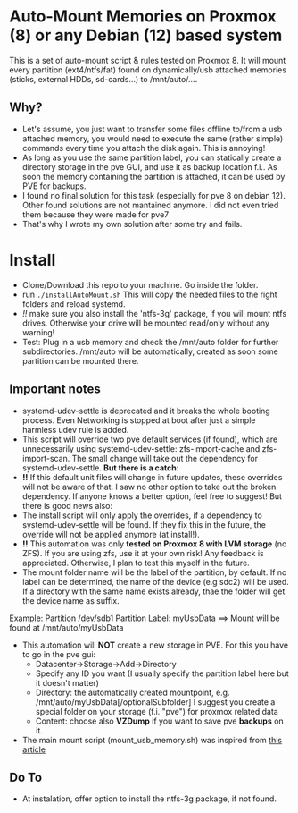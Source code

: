 # Auto-Mount Memories on Proxmox (8) or any Debian (12) based system
This is a set of auto-mount script & rules tested on Proxmox 8. It will  mount every partition (ext4/ntfs/fat) found on dynamically/usb attached memories (sticks, external HDDs, sd-cards...) to /mnt/auto/....

## Why?
- Let's assume, you just want to transfer some files offline to/from a usb attached memory, you would need to execute the same (rather simple) commands every time you attach the disk again. This is annoying!
- As long as you use the same partition label, you can statically create a directory storage in the pve GUI, and use it as backup location f.i.. As soon the memory containing the partition is attached, it can be used by PVE for backups.
- I found no final solution for this task (especially for pve 8 on debian 12). Other found solutions are not mantained anymore. I did not even tried them because they were made for pve7
- That's why I wrote my own solution after some try and fails.
# Install
- Clone/Download this repo to your machine. Go inside the folder.
- run `./installAutoMount.sh`   This will copy the needed files to the right folders and reload systemd.
- *!!* make sure you also install the 'ntfs-3g' package, if you will mount ntfs drives. Otherwise your drive will be mounted read/only without any warning! 
- Test: Plug in a usb memory and check the /mnt/auto folder for further subdirectories. /mnt/auto will be automatically, created as soon some partition can be mounted there.

## Important notes
- systemd-udev-settle is deprecated and it breaks the whole booting process. Even Networking is stopped at boot after just a simple harmless udev rule is added.
- This script will override two pve default services (if found), which are unnecessarily using systemd-udev-settle: zfs-import-cache and zfs-import-scan. The small change will take out the dependency for systemd-udev-settle. **But there is a catch:**
- **!!** If this default unit files will change in future updates, these overrides will not be aware of that. I saw no other option to take out the broken dependency. If anyone knows a better option, feel free to suggest! But there is good news also:
- The install script will only apply the overrides, if a dependency to systemd-udev-settle will be found. If they fix this in the future, the override will not be applied anymore (at install!).
- **!!** This automation was only **tested on Proxmox 8 with LVM storage** (no ZFS). If you are using zfs, use it at your own risk! Any feedback is appreciated. Otherwise, I plan to test this myself in the future.
- The mount folder name will be  the label of the partition, by default. If no label can be determined, the name of the device (e.g sdc2) will be used. If a directory with the same name exists already, thae the folder will get the device name as suffix.

Example:
Partition /dev/sdb1
Partition Label: myUsbData
==> Mount will be found at /mnt/auto/myUsbData
- This automation will **NOT** create a new storage in PVE. For this you have to go in the pve gui:
  - Datacenter->Storage->Add->Directory
  - Specify any ID you want (I usually specify the partition label here but it doesn't matter)
  - Directory: the automatically created mountpoint, e.g. /mnt/auto/myUsbData[/optionalSubfolder]  I suggest you create a special folder on your storage (f.i. "pve")  for proxmox related data
  - Content: choose also **VZDump** if you want to save pve **backups** on it.
- The main mount script (mount_usb_memory.sh) was inspired from [this article](https://andreafortuna.org/2019/06/26/automount-usb-devices-on-linux-using-udev-and-systemd/)

## Do To
- At instalation, offer option to install the ntfs-3g package, if not found.

